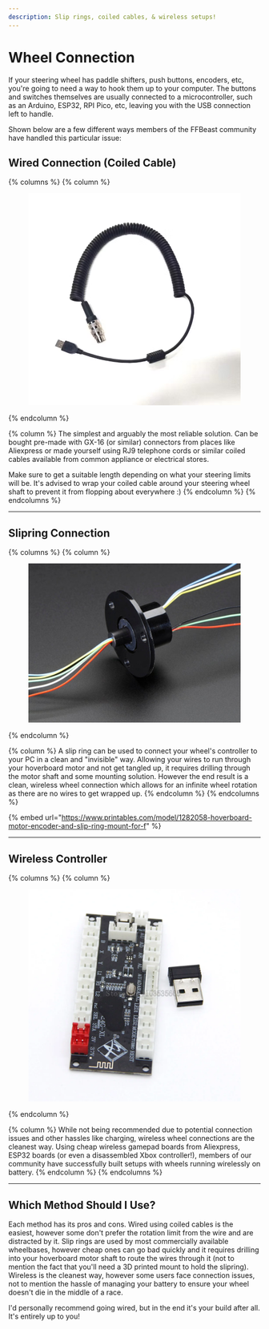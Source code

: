 ```yaml
---
description: Slip rings, coiled cables, & wireless setups!
---
```


# Wheel Connection

If your steering wheel has paddle shifters, push buttons, encoders, etc, you're going to need a way to hook them up to your computer. The buttons and switches themselves are usually connected to a microcontroller, such as an Arduino, ESP32, RPI Pico, etc, leaving you with the USB connection left to handle.

Shown below are a few different ways members of the FFBeast community have handled this particular issue:

## Wired Connection (Coiled Cable)

{% columns %}
{% column %}
<figure><img src="../../.gitbook/assets/image (5) (1).png" alt=""><figcaption></figcaption></figure>
{% endcolumn %}

{% column %}
The simplest and arguably the most reliable solution. Can be bought pre-made with GX-16 (or similar) connectors from places like Aliexpress or made yourself using RJ9 telephone cords or similar coiled cables available from common appliance or electrical stores.

Make sure to get a suitable length depending on what your steering limits will be. It's advised to wrap your coiled cable around your steering wheel shaft to prevent it from flopping about everywhere :)
{% endcolumn %}
{% endcolumns %}

***

## Slipring Connection

{% columns %}
{% column %}
<figure><img src="../../.gitbook/assets/image (2) (1).png" alt=""><figcaption></figcaption></figure>
{% endcolumn %}

{% column %}
A slip ring can be used to connect your wheel's controller to your PC in a clean and "invisible" way. Allowing your wires to run through your hoverboard motor and not get tangled up, it requires drilling through the motor shaft and some mounting solution. However the end result is a clean, wireless wheel connection which allows for an infinite wheel rotation as there are no wires to get wrapped up.
{% endcolumn %}
{% endcolumns %}

{% embed url="https://www.printables.com/model/1282058-hoverboard-motor-encoder-and-slip-ring-mount-for-f" %}

***

## Wireless Controller

{% columns %}
{% column %}
<figure><img src="../../.gitbook/assets/image (1) (1) (1).png" alt=""><figcaption></figcaption></figure>
{% endcolumn %}

{% column %}
While not being recommended due to potential connection issues and other hassles like charging, wireless wheel connections are the cleanest way. Using cheap wireless gamepad boards from Aliexpress, ESP32 boards (or even a disassembled Xbox controller!), members of our community have successfully built setups  with wheels running wirelessly on battery.
{% endcolumn %}
{% endcolumns %}

***

## Which Method Should I Use?

Each method has its pros and cons. Wired using coiled cables is the easiest, however some don't prefer the rotation limit from the wire and are distracted by it. Slip rings are used by most commercially available wheelbases, however cheap ones can go bad quickly and it requires drilling into your hoverboard motor shaft to route the wires through it (not to mention the fact that you'll need a 3D printed mount to hold the slipring). Wireless is the cleanest way, however some users face connection issues, not to mention the hassle of managing your battery to ensure your wheel doesn't die in the middle of a race.

I'd personally recommend going wired, but in the end it's your build after all. It's entirely up to you!
